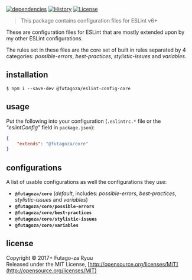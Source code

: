 [![dependencies](https://img.shields.io/david/futagoza/eslint-config-futagozaryuu.svg?path=packages/@futagoza/eslint-config-core)](https://david-dm.org/futagoza/eslint-config-futagozaryuu?path=packages/@futagoza/eslint-config-core)
[![History](https://img.shields.io/badge/history-CHANGELOG.md-orange.svg)](https://github.com/futagoza/eslint-config-futagozaryuu/blob/master/CHANGELOG.md)
[![License](https://img.shields.io/badge/license-mit-blue.svg)](https://opensource.org/licenses/MIT)

> This package contains configuration files for ESLint v6+<br>

These are configuration files for ESLint that are mostly extended upon by my other ESLint configurations.

The rules set in these files are the core set of built in rules separated by 4 categories: _possible-errors_, _best-practices_, _stylistic-issues_ and _variables_.

## installation

```console
$ npm i --save-dev @futagoza/eslint-config-core
```

## usage

Put the following into your configuration (`.eslintrc.*` file or the _"eslintConfig"_ field in `package.json`):

```json
{
    "extends": "@futagoza/core"
}
```

## configurations

A list of usable configurations as well the configurations they use:

- __`@futagoza/core`__ (_default_, includes: _possible-errors_, _best-practices_, _stylistic-issues_ and _variables_)
- __`@futagoza/core/possible-errors`__
- __`@futagoza/core/best-practices`__
- __`@futagoza/core/stylistic-issues`__
- __`@futagoza/core/variables`__

## license

Copyright © 2017+ Futago-za Ryuu<br>
Released under the MIT License, [http://opensource.org/licenses/MIT](http://opensource.org/licenses/MIT)
